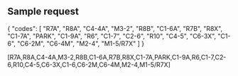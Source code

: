 ## Sample request
{
    "codes": [
        "R7A",
        "R8A",
        "C4-4A",
        "M3-2",
        "R8B",
        "C1-6A",
        "R7B",
        "R8X",
        "C1-7A",
        "PARK",
        "C1-9A",
        "R6",
        "C1-7",
        "C2-6",
        "R10",
        "C4-5",
        "C6-3X",
        "C1-6",
        "C6-2M",
        "C6-4M",
        "M2-4",
        "M1-5/R7X"
    ]
}

[R7A,R8A,C4-4A,M3-2,R8B,C1-6A,R7B,R8X,C1-7A,PARK,C1-9A,R6,C1-7,C2-6,R10,C4-5,C6-3X,C1-6,C6-2M,C6-4M,M2-4,M1-5/R7X]